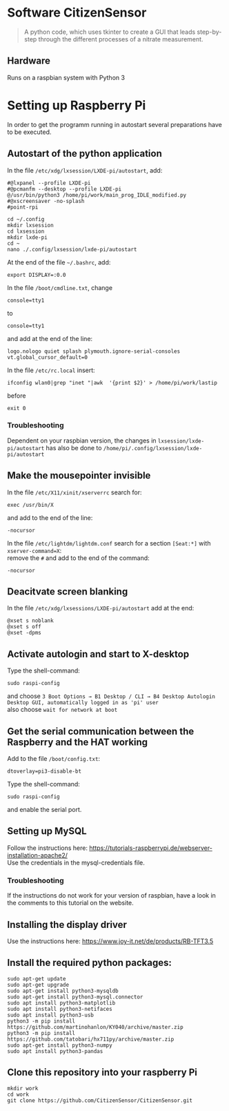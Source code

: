 # Software CitizenSensor
> A python code, which uses tkinter to create a GUI that leads step-by-step through the different processes of a nitrate measurement.

## Hardware

Runs on a raspbian system with Python 3

# Setting up Raspberry Pi

In order to get the programm running in autostart several preparations have to be executed.

## Autostart of the python application
In the file `/etc/xdg/lxsession/LXDE-pi/autostart`, add:
```
#@lxpanel --profile LXDE-pi
#@pcmanfm --desktop --profile LXDE-pi
@/usr/bin/python3 /home/pi/work/main_prog_IDLE_modified.py
#@xscreensaver -no-splash
#point-rpi   

cd ~/.config
mkdir lxsession
cd lxsession
mkdir lxde-pi
cd ~
nano ./.config/lxsession/lxde-pi/autostart
```
At the end of the file `~/.bashrc`, add:
```
export DISPLAY=:0.0
```
In the file `/boot/cmdline.txt`, change
```
console=tty1  
```
to
```
console=tty1  
```
and add at the end of the line:
```
logo.nologo quiet splash plymouth.ignore-serial-consoles vt.global_cursor_default=0
```
In the file `/etc/rc.local` insert:
```
ifconfig wlan0|grep "inet "|awk  '{print $2}' > /home/pi/work/lastip
```
before
```
exit 0
```

### Troubleshooting

Dependent on your raspbian version, the changes in `lxsession/lxde-pi/autostart` has also be done to `/home/pi/.config/lxsession/lxde-pi/autostart`

## Make the mousepointer invisible
In the file `/etc/X11/xinit/xserverrc` search for:
```
exec /usr/bin/X
```
and add to the end of the line:
```
-nocursor
```
In the file `/etc/lightdm/lightdm.conf` search for a section `[Seat:*]` with `xserver-command=X`:   
remove the `#` and add to the end of the command:
```
-nocursor
```

## Deacitvate screen blanking
In the file `/etc/xdg/lxsessions/LXDE-pi/autostart` add at the end:
```
@xset s noblank
@xset s off
@xset -dpms
```

## Activate autologin and start to X-desktop
Type the shell-command:
```
sudo raspi-config
```
and choose `3 Boot Options → B1 Desktop / CLI → B4 Desktop Autologin Desktop GUI, automatically logged in as 'pi' user`   
also choose `wait for network at boot`

## Get the serial communication between the Raspberry and the HAT working
Add to the file `/boot/config.txt`:
```
dtoverlay=pi3-disable-bt
```
Type the shell-command:
```
sudo raspi-config
```
and enable the serial port.

## Setting up MySQL

Follow the instructions here: https://tutorials-raspberrypi.de/webserver-installation-apache2/   
Use the credentials in the mysql-credentials file.

### Troubleshooting
If the instructions do not work for your version of raspbian, have a look in the comments to this tutorial on the website.

## Installing the display driver

Use the instructions here: https://www.joy-it.net/de/products/RB-TFT3.5

## Install the required python packages:
```
sudo apt-get update
sudo apt-get upgrade
sudo apt-get install python3-mysqldb
sudo apt-get install python3-mysql.connector
sudo apt install python3-matplotlib
sudo apt install python3-netifaces
sudo apt install python3-usb
python3 -m pip install https://github.com/martinohanlon/KY040/archive/master.zip
python3 -m pip install https://github.com/tatobari/hx711py/archive/master.zip
sudo apt-get install python3-numpy
sudo apt install python3-pandas
```

## Clone this repository into your raspberry Pi
```
mkdir work
cd work
git clone https://github.com/CitizenSensor/CitizenSensor.git
```


